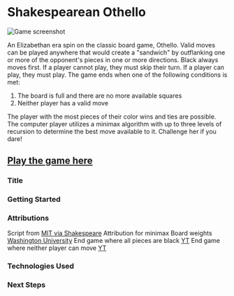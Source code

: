 # Shakespearean Othello 

![Game screenshot](../assets/images/screenshot.png)

An Elizabethan era spin on the classic board game, Othello. Valid moves can be played anywhere that would create a "sandwich" by outflanking one or more of the opponent's pieces in one or more directions. Black always moves first. If a player cannot play, they must skip their turn. If a player can play, they must play. The game ends when one of the following conditions is met:
1. The board is full and there are no more available squares
2. Neither player has a valid move

The player with the most pieces of their color wins and ties are possible. The computer player utilizes a minimax algorithm with up to three levels of recursion to determine the best move available to it. Challenge her if you dare!

## [Play the game here](https://shakespearean-othello.netlify.app/)

### Title

### Getting Started

### Attributions
Script from [MIT via Shakespeare](http://shakespeare.mit.edu/othello/full.html)
Attribution for minimax 
Board weights [Washington University](https://courses.cs.washington.edu/courses/cse573/04au/Project/mini1/O-Thell-Us/Othellus.pdf)
End game where all pieces are black [YT](https://www.youtube.com/watch?v=6ehiWOSp_wk&ab_channel=SAWADYYY) 
End game where neither player can move [YT](https://www.youtube.com/watch?v=B2RKnhTrbTs&ab_channel=BelgianOthelloAssociation)

### Technologies Used

### Next Steps